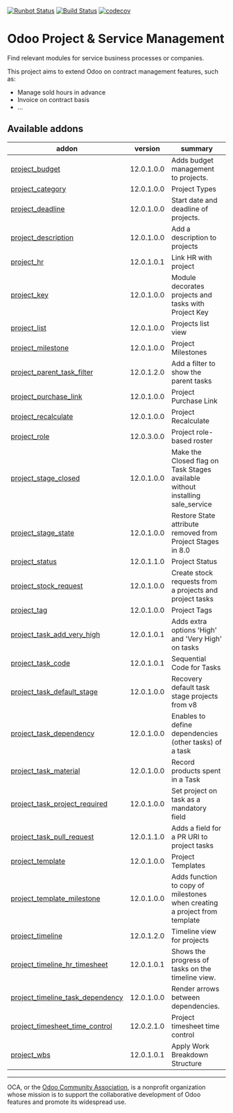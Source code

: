 [![Runbot Status](https://runbot.odoo-community.org/runbot/badge/flat/140/12.0.svg)](https://runbot.odoo-community.org/runbot/repo/github-com-oca-project-140)
[![Build Status](https://travis-ci.org/OCA/project.svg?branch=12.0)](https://travis-ci.org/OCA/project)
[![codecov](https://codecov.io/gh/OCA/project/branch/12.0/graph/badge.svg)](https://codecov.io/gh/OCA/project)

Odoo Project & Service Management
=================================

Find relevant modules for service business processes or companies.

This project aims to extend Odoo on contract management features, such as:

  * Manage sold hours in advance
  * Invoice on contract basis
  * ...


[//]: # (addons)

Available addons
----------------
addon | version | summary
--- | --- | ---
[project_budget](project_budget/) | 12.0.1.0.0 | Adds budget management to projects.
[project_category](project_category/) | 12.0.1.0.0 | Project Types
[project_deadline](project_deadline/) | 12.0.1.0.0 | Start date and deadline of projects.
[project_description](project_description/) | 12.0.1.0.0 | Add a description to projects
[project_hr](project_hr/) | 12.0.1.0.1 | Link HR with project
[project_key](project_key/) | 12.0.1.0.0 | Module decorates projects and tasks with Project Key
[project_list](project_list/) | 12.0.1.0.0 | Projects list view
[project_milestone](project_milestone/) | 12.0.1.0.0 | Project Milestones
[project_parent_task_filter](project_parent_task_filter/) | 12.0.1.2.0 | Add a filter to show the parent tasks
[project_purchase_link](project_purchase_link/) | 12.0.1.0.0 | Project Purchase Link
[project_recalculate](project_recalculate/) | 12.0.1.0.0 | Project Recalculate
[project_role](project_role/) | 12.0.3.0.0 | Project role-based roster
[project_stage_closed](project_stage_closed/) | 12.0.1.0.0 | Make the Closed flag on Task Stages available without installing sale_service
[project_stage_state](project_stage_state/) | 12.0.1.0.0 | Restore State attribute removed from Project Stages in 8.0
[project_status](project_status/) | 12.0.1.1.0 | Project Status
[project_stock_request](project_stock_request/) | 12.0.1.0.0 | Create stock requests from a projects and project tasks
[project_tag](project_tag/) | 12.0.1.0.0 | Project Tags
[project_task_add_very_high](project_task_add_very_high/) | 12.0.1.0.1 | Adds extra options 'High' and 'Very High' on tasks
[project_task_code](project_task_code/) | 12.0.1.0.1 | Sequential Code for Tasks
[project_task_default_stage](project_task_default_stage/) | 12.0.1.0.0 | Recovery default task stage projects from v8
[project_task_dependency](project_task_dependency/) | 12.0.1.0.0 | Enables to define dependencies (other tasks) of a task
[project_task_material](project_task_material/) | 12.0.1.0.0 | Record products spent in a Task
[project_task_project_required](project_task_project_required/) | 12.0.1.0.0 | Set project on task as a mandatory field
[project_task_pull_request](project_task_pull_request/) | 12.0.1.1.0 | Adds a field for a PR URI to project tasks
[project_template](project_template/) | 12.0.1.0.0 | Project Templates
[project_template_milestone](project_template_milestone/) | 12.0.1.0.0 | Adds function to copy of milestones when creating a project from template
[project_timeline](project_timeline/) | 12.0.1.2.0 | Timeline view for projects
[project_timeline_hr_timesheet](project_timeline_hr_timesheet/) | 12.0.1.0.1 | Shows the progress of tasks on the timeline view.
[project_timeline_task_dependency](project_timeline_task_dependency/) | 12.0.1.0.0 | Render arrows between dependencies.
[project_timesheet_time_control](project_timesheet_time_control/) | 12.0.2.1.0 | Project timesheet time control
[project_wbs](project_wbs/) | 12.0.1.0.1 | Apply Work Breakdown Structure

[//]: # (end addons)


----

OCA, or the [Odoo Community Association](http://odoo-community.org/), is a nonprofit organization whose
mission is to support the collaborative development of Odoo features and
promote its widespread use.
